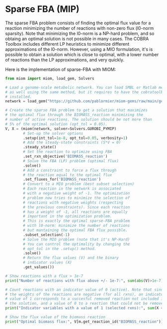 # Sparse FBA (MIP)

The sparse FBA problem consists of finding the optimal flux value for a reaction minimizing the number of reactions with non-zero flux (l0-norm sparsity). Note that minimizing the l0-norm is
a NP-hard problem, and so obtaing an optimal solution is not possible in many cases. The COBRA
Toolbox includes different LP heuristics to minimize different approximations of the l0-norm. However, using a MIO formulation, it's is possible to obtain a solution which is close to optimal, with a lower number of reactions than the LP approximations, and very quickly.

Here is the implementation of sparse-FBA with MIOM:

```python
from miom import miom, load_gem, Solvers

# Load a genome-scale metabolic network. You can load SMBL or Matlab metabolic networks
# as well using the same method, but it requires to have the cobratoolbox python library
# installed.
network = load_gem("https://github.com/pablormier/miom-gems/raw/main/gems/mus_musculus_iMM1865.miom")

# Create the sparse FBA problem to get a solution that maximizes
# the optimal flux through the BIOMASS_reaction minimizing the
# number of active reactions. The solution should be not more than
# 5% of the optimal solution (opt_tol = 0.05).
V, X = (miom(network, solver=Solvers.GUROBI_PYMIP)
        # Set-up the solver options
        .setup(int_tol=1e-8, opt_tol=0.05, verbosity=1)
        # Add the steady-state constraints (S*V = 0)
        .steady_state()
        # Set the reaction to optimize using FBA
        .set_rxn_objective('BIOMASS_reaction')
        # Solve the FBA (LP) problem (optimal flux)
        .solve()
        # Add a constraint to force a flux through
        # the reaction equal to the optimal flux
        .set_fluxes_for('BIOMASS_reaction')
        # Convert to a MIO problem (best subset selection)
        # Each reaction in the network is associated
        # with a negative weight of -1. The optimization
        # problem now tries to minimize the selection of
        # reactions with negative weights (respecting
        # the previous constraints). Since each reaction 
        # has a weight of -1, all reactions are equally 
        # important in the optimization problem.
        # This is exactly the optimal sparse-FBA problem
        # with l0-norm: minimize the number of reactions
        # but mantaining the optimal FBA flux possible.
        .subset_selection(-1)
        # Solve the MIO problem (note that it's NP-Hard)
        # You can control the optimality by changing the
        # opt_tol in the .setup() method.
        .solve()
        # Return the flux values (V) and the binary 
        # indicator values (X)
        .get_values())

# Show reactions with a flux > 1e-7
print("Number of reactions with flux above +/- 1e-7:", sum(abs(V)>1e-7))

# Count reactions with an indicator value of 0 (active). Note that since
# the weights of the reactions are negative (for all rxns), an indicator
# value of 1 corresponds to a succesful removed reaction not included in
# the solution, and a value of 0 to a reaction that could not be removed.
print("Indicator variables with a value of 1 (selected rxns):", sum(X < 0.5))

# Show the flux value of the biomass reaction
print("Optimal biomass flux:", V[m.get_reaction_id("BIOMASS_reaction")], "mmol/(h·gDW)")

```
